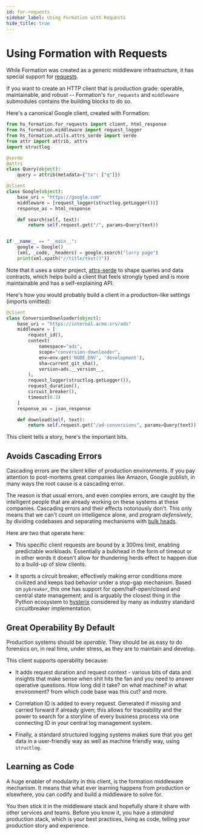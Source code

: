```yaml
---
id: for-requests
sidebar_label: Using Formation with Requests
hide_title: true
---
```

# Using Formation with Requests

While Formation was created as a _generic_ middleware infrastructure, it has special support for [requests](https://github.com/requests/requests).

If you want to create an HTTP client that is production grade: operable, maintainable, and robust -- Formation's `for_requests` and `middleware` submodules contains the building blocks to do so.

Here's a canonical Google client, created with Formation:

```py
from hs_formation.for_requests import client, html_response
from hs_formation.middleware import request_logger
from hs_formation.utils.attrs_serde import serde
from attr import attrib, attrs
import structlog

@serde
@attrs
class Query(object):
    query = attrib(metadata={"to": ["q"]})

@client
class Google(object):
    base_uri = "https://google.com"
    middleware = [request_logger(structlog.getLogger())]
    response_as = html_response

    def search(self, text):
        return self.request.get("/", params=Query(text))


if __name__ == "__main__":
    google = Google()
    (xml, _code, _headers) = google.search("larry page")
    print(xml.xpath("//title/text()"))
```


Note that it uses a sister project, [attrs-serde](https://github.com/jondot/attrs-serde) to shape queries and data contracts, which helps build a client that feels strongly typed and is more maintainable and has a self-explaining API.


Here's how you would probably build a client in a production-like settings (imports omitted):

```py
@client
class ConversionDownloader(object):
    base_uri = "https://internal.acme.srv/ads"
    middleware = [
        request_id(),
        context(
            namespace="ads",
            scope="conversion-downloader",
            env=env.get('NODE_ENV', 'development'),
            sha=current_git_sha(),
            version=ads.__version__,
        ),
        request_logger(structlog.getLogger()),
        request_duration(),
        circuit_breaker(),
        timeout(0.3)
    ]
    response_as = json_response

    def download(self, text):
        return self.request.get("/ad-conversions", params=Query(text))
```

This client tells a story, here's the important bits.

## Avoids Cascading Errors 

Cascading errors are the silent killer of production environments. If you pay attention to post-mortems great companies like Amazon, Google publish, in many ways the root cause is a cascading error. 

The reason is that usual errors, and even complex errors, are caught by the intelligent people that are already working on these systems at these companies. Cascading errors and their effects notoriously don't. This only means that we can't count on intelligence alone, and program _defensively_, by dividing codebases and separating mechanisms with [bulk heads](https://en.wikipedia.org/wiki/Bulkhead_(partition)).

Here are two that operate here:

* This specific client requests are bound by a 300ms limit, enabling predictable workloads. Essentially a bulkhead in the form of timeout or in other words it doesn't allow for thundering herds effect to happen due to a build-up of slow clients.

* It sports a circuit breaker, effectively making error conditions more civilized and keeps bad behavior under a stop-gap mechanism. Based on `pybreaker`, this one has support for open/half-open/closed and central state management; and is arguably the closest thing in the Python ecosystem to [hysterix](https://github.com/Netflix/Hystrix) considered by many as industry standard circuitbreaker implementation.


## Great Operability By Default

Production systems should be _operable_. They should be as easy to do forensics on, in real time, under stress, as they are to maintain and develop.

This client supports operability because:

* It adds request duration and request context - various bits of data and insights that make sense when shit hits the fan and you need to answer operative questions. How long did it take? on what machine? in what environment? from which code base was this cut? and more.

* Correlation ID is added to every request. Generated if missing and carried forward if already given; this allows for traceability and the power to search for a storyline of every business process via one connecting ID in your central log management system.

* Finally, a standard structured logging systems makes sure that you get data in a user-friendly way as well as machine friendly way, using `structlog`.

## Learning as Code

A huge enabler of modularity in this client, is the formation middleware 
mechanism. It means that what ever learning happens from production or elsewhere, you can codify and build a middleware to solve for. 

You then stick it in the middleware stack and hopefully share it share with other services and teams. Before you know it, you have a _standard_ production stack, which is your best practices, living as code, telling _your_ production story and experience.



